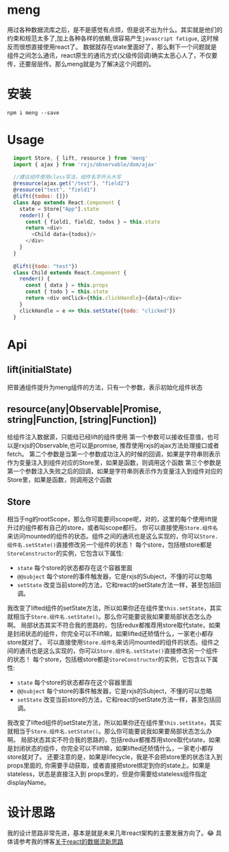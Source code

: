 meng
=====
用过各种数据流库之后，是不是感觉有点烦，但是说不出为什么。其实就是他们的约束和规范太多了,加上各种各样的依赖,很容易产生`javascript fatigue`, 这时候反而很想直接使用react了。
数据就存在state里面好了，那么剩下一个问题就是组件之间怎么通讯，react原生的通讯方式(父级传回调)确实太恶心人了，不仅要传，还要层层传。那么meng就是为了解决这个问题的。

# 安装
    npm i meng --save

# Usage
```js
  import Store, { lift, resource } from 'meng'
  import { ajax } from 'rxjs/observable/dom/ajax'
  
  //建议组件使用class写法，组件名字开头大写
  @resource(ajax.get("/test"), "field2")
  @resource("test", "field1")
  @lift({todos: []})
  class App extends React.Component {
    state = Store["App"].state
    render() {
      const { field1, field2, todos } = this.state
      return <div>
        <Child data={todos}/>
      </div>
    }
  }
  
  @lift({todo: "test"})
  class Child extends React.Component {
    render() {
      const { data } = this.props
      const { todo } = this.state
      return <div onClick={this.clickHandle}>{data}</div>
    }
    clickHandle = e => this.setState({todo: "clicked"})
  }
```

# Api
## lift(initialState)
把普通组件提升为meng组件的方法，只有一个参数，表示初始化组件状态

## resource(any|Observable|Promise, string|Function, [string|Function])
给组件注入数据源，只能给已经lift的组件使用
第一个参数可以接收任意值，也可以是rxjs的Observable,也可以是promise, 推荐使用rxjs的ajax方法处理接口或者fetch。
第二个参数是当第一个参数成功注入的时候的回调，如果是字符串则表示作为变量注入到组件对应的Store里，如果是函数，则调用这个函数
第三个参数是第一个参数注入失败之后的回调，如果是字符串则表示作为变量注入到组件对应的Store里，如果是函数，则调用这个函数

## Store
相当于ng的rootScope，那么你可能要问scope呢，对的，这里的每个使用lift提升过的组件都有自己的store，或者叫scope都行。
你可以直接使用`Store.组件名`来访问mounted的组件的状态。组件之间的通讯也是这么实现的，你可以`Store.组件名.setState()`直接修改另一个组件的状态！
每个store，包括根store都是`StoreConstructor`的实例，它包含以下属性:
+ `state` 每个store的状态都存在这个容器里面
+ `@@subject` 每个store的事件触发器，它是rxjs的Subject，不懂的可以忽略
+ `setState` 改变当前store的方法，它和react的setState方法一样，甚至包括回调。

我改变了lifted组件的setState方法，所以如果你还在组件里`this.setState`，其实就相当于`Store.组件名.setState()`。那么你可能要说我如果要局部状态怎么办啊。
局部状态其实不符合我的思路的，包括redux都推荐用store取代state，如果是封闭状态的组件，你完全可以不lift嘛，如果lifted还矫情什么，一家老小都存store就对了。
可以直接使用`Store.组件名`来访问mounted的组件的状态。组件之间的通讯也是这么实现的，你可以`Store.组件名.setState()`直接修改另一个组件的状态！
每个store，包括根store都是`StoreConstructor`的实例，它包含以下属性:
+ `state` 每个store的状态都存在这个容器里面
+ `@@subject` 每个store的事件触发器，它是rxjs的Subject，不懂的可以忽略
+ `setState` 改变当前store的方法，它和react的setState方法一样，甚至包括回调。

我改变了lifted组件的setState方法，所以如果你还在组件里`this.setState`，其实就相当于`Store.组件名.setState()`。那么你可能要说我如果要局部状态怎么办啊。
局部状态其实不符合我的思路的，包括redux都推荐用store取代state，如果是封闭状态的组件，你完全可以不lift嘛，如果lifted还矫情什么，一家老小都存store就对了。
还要注意的是，如果是lifecycle，我是不会把store里的状态注入到props里面的, 你需要手动获取，或者直接把store绑定到你的state上。如果是stateless，状态是直接注入到
props里的，但是你需要给stateless组件指定displayName。
# 设计思路
我的设计思路非常先进，基本是就是未来几年react架构的主要发展方向了。😂
具体请参考我的博客[关于react的数据流新思路](https://github.com/huangbinjie/coral/issues/2)